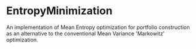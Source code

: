 # EntropyMinimization

An implementation of Mean Entropy optimization for portfolio construction as an alternative to the conventional Mean Variance 'Markowitz' optimization.
